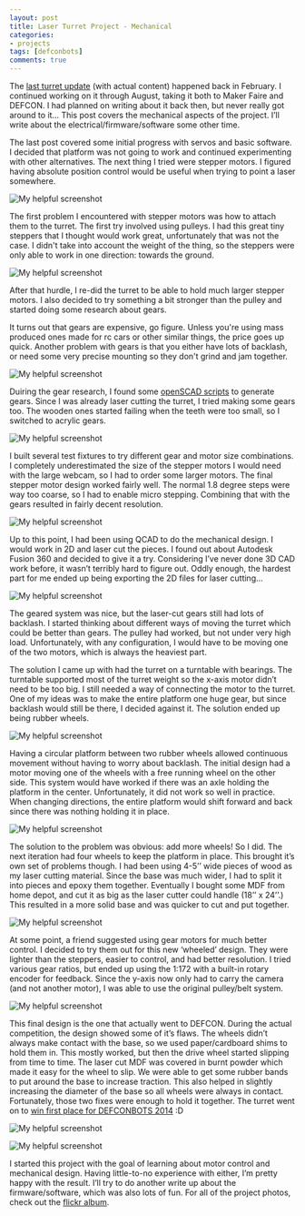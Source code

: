 ```yaml
---
layout: post
title: Laser Turret Project - Mechanical
categories:
- projects
tags: [defconbots]
comments: true
---
```


The [last turret update][0] (with actual content) happened back in February. I continued working on it through August, taking it both to Maker Faire and DEFCON. I had planned on writing about it back then, but never really got around to it… This post covers the mechanical aspects of the project. I’ll write about the electrical/firmware/software some other time.

The last post covered some initial progress with servos and basic software. I decided that platform was not going to work and continued experimenting with other alternatives. The next thing I tried were stepper motors. I figured having absolute position control would be useful when trying to point a laser somewhere. 

![My helpful screenshot](/images/defconbots2014/defconbots-mechanical-01.jpg)

The first problem I encountered with stepper motors was how to attach them to the turret. The first try involved using pulleys. I had this great tiny steppers that I thought would work great, unfortunately that was not the case. I didn't take into account the weight of the thing, so the steppers were only able to work in one direction: towards the ground.

![My helpful screenshot](/images/defconbots2014/defconbots-mechanical-02.jpg)

After that hurdle, I re-did the turret to be able to hold much larger stepper motors. I also decided to try something a bit stronger than the pulley and started doing some research about gears. 

It turns out that gears are expensive, go figure. Unless you're using mass produced ones made for rc cars or other similar things, the price goes up quick. Another problem with gears is that you either have lots of backlash, or need some very precise mounting so they don't grind and jam together. 

![My helpful screenshot](/images/defconbots2014/defconbots-mechanical-03.jpg)

Duiring the gear research, I found some [openSCAD scripts][1] to generate gears. Since I was already laser cutting the turret, I tried making some gears too. The wooden ones started failing when the teeth were too small, so I switched to acrylic gears.

![My helpful screenshot](/images/defconbots2014/defconbots-mechanical-04.jpg)

I built several test fixtures to try different gear and motor size combinations. I completely underestimated the size of the stepper motors I would need with the large webcam, so I had to order some larger motors. The final stepper motor design worked fairly well. The normal 1.8 degree steps were way too coarse, so I had to enable micro stepping. Combining that with the gears resulted in fairly decent resolution.

![My helpful screenshot](/images/defconbots2014/defconbots-mechanical-05.jpg)

Up to this point, I had been using QCAD to do the mechanical design. I would work in 2D and laser cut the pieces. I found out about Autodesk Fusion 360 and decided to give it a try. Considering I’ve never done 3D CAD work before, it wasn’t terribly hard to figure out. Oddly enough, the hardest part for me ended up being exporting the 2D files for laser cutting...

![My helpful screenshot](/images/defconbots2014/defconbots-mechanical-06.jpg)

The geared system was nice, but the laser-cut gears still had lots of backlash. I started thinking about different  ways of moving the turret which could be better than gears. The pulley had worked, but not under very high load. Unfortunately, with any configuration, I would have to be moving one of the two motors, which is always the heaviest part. 

The solution I came up with had the turret on a turntable with bearings. The turntable supported most of the turret weight so the x-axis motor didn’t need to be too big. I still needed a way of connecting the motor to the turret. One of my ideas was to make the entire platform one huge gear, but since backlash would still be there, I decided against it. The solution ended up being rubber wheels.

![My helpful screenshot](/images/defconbots2014/defconbots-mechanical-07.jpg)

Having a circular platform between two rubber wheels allowed continuous movement without having to worry about backlash. The initial design had a motor moving one of the wheels with a free running wheel on the other side. This system would have worked if there was an axle holding the platform in the center. Unfortunately, it did not work so well in practice. When changing directions, the entire platform would shift forward and back since there was nothing holding it in place.

![My helpful screenshot](/images/defconbots2014/defconbots-mechanical-08.jpg)

The solution to the problem was obvious: add more wheels! So I did. The next iteration had four wheels to keep the platform in place. This brought it’s own set of problems though. I had been using 4-5’’ wide pieces of wood as my laser cutting material. Since the base was much wider, I had to split it into pieces and epoxy them together. Eventually I bought some MDF from home depot, and cut it as big as the laser cutter could handle (18’’ x 24’’.) This resulted in a more solid base and was quicker to cut and put together.

![My helpful screenshot](/images/defconbots2014/defconbots-mechanical-12.png)

At some point, a friend suggested using gear motors for much better control. I decided to try them out for this new ‘wheeled’ design. They were lighter than the steppers, easier to control, and had better resolution. I tried various gear ratios, but ended up using the 1:172 with a built-in rotary encoder for feedback. Since the y-axis now only had to carry the camera (and not another motor), I was able to use the original pulley/belt system.

![My helpful screenshot](/images/defconbots2014/defconbots-mechanical-09.jpg)

This final design is the one that actually went to DEFCON. During the actual competition, the design showed some of it’s flaws. The wheels didn’t always make contact with the base, so we used paper/cardboard shims to hold them in. This mostly worked, but then the drive wheel started slipping from time to time. The laser cut MDF was covered in burnt powder which made it easy for the wheel to slip. We were able to get some rubber bands to put around the base to increase traction. This also helped in slightly increasing the diameter of the base so all wheels were always in contact. Fortunately, those two fixes were enough to hold it together. The turret went on to [win first place for DEFCONBOTS 2014][3] :D

![My helpful screenshot](/images/defconbots2014/defconbots-mechanical-11.jpg)

![My helpful screenshot](/images/defconbots2014/defconbots-mechanical-10.jpg)

I started this project with the goal of learning about motor control and mechanical design. Having little-to-no experience with either, I’m pretty happy with the result. I’ll try to do another write up about the firmware/software, which was also lots of fun. For all of the project photos, check out the [flickr album][2].

[0]: /2014/02/laser-turret-progress/
[1]: https://github.com/SolidCode/MCAD
[2]: https://www.flickr.com/photos/apg88/sets/72157649440445931/
[3]: https://forum.defcon.org/showthread.php?t=14025